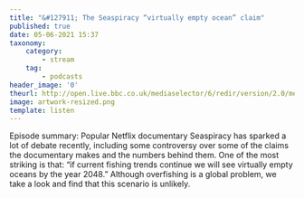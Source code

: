 ```yaml
---
title: "&#127911; The Seaspiracy “virtually empty ocean” claim"
published: true
date: 05-06-2021 15:37
taxonomy:
    category:
        - stream
    tag:
        - podcasts
header_image: '0'
theurl: http://open.live.bbc.co.uk/mediaselector/6/redir/version/2.0/mediaset/audio-nondrm-download/proto/http/vpid/p09jysgp.mp3
image: artwork-resized.png
template: listen
--- 
```

Episode summary: Popular Netflix documentary Seaspiracy has sparked a lot of debate recently, including some controversy over some of the claims the documentary makes and the numbers behind them. One of the most striking is that: “if current fishing trends continue we will see virtually empty oceans by the year 2048.” Although overfishing is a global problem, we take a look and find that this scenario is unlikely.
